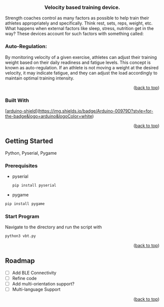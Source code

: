 
  <h3 align="center">Velocity based training device.</h3>

  <p align="left">
    Strength coaches control as many factors as possible to help train their athletes appropriately and specifically. Think rest, sets, reps, weight, etc. What happens when external factors like sleep, stress, nutrition get in the way? These devices account for such factors with something called:
    
  ### **Auto-Regulation:** 
  
  By monitoring velocity of a given exercise, athletes can adjust their training weight based on their daily readiness and fatigue levels. This concept is known as auto-regulation. If an athlete is not moving a weight at the desired velocity, it may indicate fatigue, and they can adjust the load accordingly to maintain optimal training intensity.
  </p>
</div>
<p align="right">(<a href="#readme-top">back to top</a>)</p>



### Built With

[[arduino-shield]](https://img.shields.io/badge/Arduino-00979D?style=for-the-badge&logo=arduino&logoColor=white)


<p align="right">(<a href="#readme-top">back to top</a>)</p>



<!-- GETTING STARTED -->
## Getting Started

Python, Pyserial, Pygame

### Prerequisites

* pyserial
  ```sh
  pip install pyserial
  ```
* pygame
```sh
pip install pygame 
```
  

### Start Program

Navigate to the directory and run the script with
   ```sh
   python3 vbt.py
   ```

<p align="right">(<a href="#readme-top">back to top</a>)</p>


<!-- ROADMAP -->
## Roadmap

- [ ] Add BLE Connectivity
- [ ] Refine code
- [ ] Add multi-orientation support?
- [ ] Multi-language Support

<p align="right">(<a href="#readme-top">back to top</a>)</p>


<!-- MARKDOWN LINKS & IMAGES -->

[arduino-shield]: https://img.shields.io/badge/Arduino_IDE-00979D?style=for-the-badge&logo=arduino&logoColor=white


